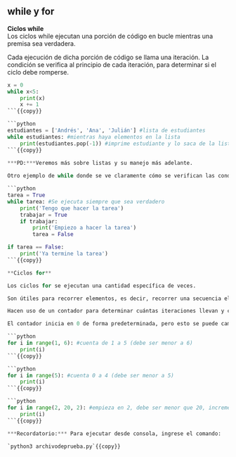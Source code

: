 ## while y for

**Ciclos while**  
Los ciclos while ejecutan una porción de código en bucle mientras una premisa sea verdadera.

Cada ejecución de dicha porción de código se llama una iteración. La condición se verifica al principio de cada iteración, para determinar si el ciclo debe romperse.

```python
x = 0
while x<5:
    print(x)
    x += 1
```{{copy}}

```python
estudiantes = ['Andrés', 'Ana', 'Julián'] #lista de estudiantes
while estudiantes: #mientras haya elementos en la lista
    print(estudiantes.pop(-1)) #imprime estudiante y lo saca de la lista
```{{copy}}

***PD:***Veremos más sobre listas y su manejo más adelante. 
    
Otro ejemplo de while donde se ve claramente cómo se verifican las condiciones:

```python
tarea = True
while tarea: #Se ejecuta siempre que sea verdadero
    print('Tengo que hacer la tarea')
    trabajar = True
    if trabajar:
        print('Empiezo a hacer la tarea')
        tarea = False

if tarea == False:
    print('Ya termine la tarea')
```{{copy}}

**Ciclos for**  

Los ciclos for se ejecutan una cantidad específica de veces.

Son útiles para recorrer elementos, es decir, recorrer una secuencia elemento por elemento. 

Hacen uso de un contador para determinar cuántas iteraciones llevan y cuándo deben parar. Por convención, se suele llamar a dicho contador "i".

El contador inicia en 0 de forma predeterminada, pero esto se puede cambiar:

```python
for i in range(1, 6): #cuenta de 1 a 5 (debe ser menor a 6)
    print(i)
```{{copy}}

```python
for i in range(5): #cuenta 0 a 4 (debe ser menor a 5)
    print(i)
```{{copy}}

```python
for i in range(2, 20, 2): #empieza en 2, debe ser menor que 20, incrementa i de dos en dos
    print(i)
```{{copy}}

***Recordatorio:*** Para ejecutar desde consola, ingrese el comando:

`python3 archivodeprueba.py`{{copy}}
